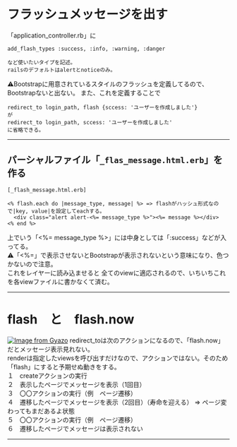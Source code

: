 # フラッシュメッセージを出す
「application_controller.rb」に
~~~
add_flash_types :success, :info, :warning, :danger

など使いたいタイプを記述。
railsのデフォルトはalertとnoticeのみ。
~~~
⚠️Bootstrapに用意されているスタイルのフラッシュを定義してるので、Bootstrapないと出ない。
また、これを定義することで
~~~
redirect_to login_path, flash {sccess: 'ユーザーを作成しました'}
が
redirect_to login_path, sccess: 'ユーザーを作成しました'
に省略できる。
~~~
***

## パーシャルファイル「`_flas_message.html.erb`」を作る
~~~
[_flash_message.html.erb]

<% flash.each do |message_type, message| %> => flashがハッシュ形式なので|key, value|を設定してeachする。
  <div class="alert alert-<%= message_type %>"><%= message %></div>
<% end %>
~~~
上でいう「<%= message_type %>」には中身としては「:success」などが入ってる。    
⚠️「<%=」で表示させないとBootstrapが表示されないという意味になり、色つかないので注意。    
これをレイヤーに読み込ませると
全てのviewに適応されるので、いちいちこれを各viewファイルに書かなくて済む。
***

# flash　と　flash.now
[![Image from Gyazo](https://i.gyazo.com/63bfa5260ed0c7df5a2e4fed28d0f2e7.png)](https://gyazo.com/63bfa5260ed0c7df5a2e4fed28d0f2e7)
redirect_toは次のアクションになるので、「flash.now」だとメッセージ表示見れない。    
renderは指定したviewsを呼び出すだけなので、アクションではない。そのため「flash」にすると予期せぬ動きをする。    
１　createアクションの実行    
２　表示したページでメッセージを表示（1回目）   
３　〇〇アクションの実行（例　ページ遷移）   
４　遷移したページでメッセージを表示（2回目）（寿命を迎える）  => ページ変わってもまだあるよ状態     
５　〇〇アクションの実行（例　ページ遷移）     
６　遷移したページでメッセージは表示されない    
***
